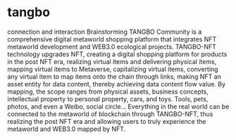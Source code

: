 # tangbo
connection and interaction
Brainstorming TANGBO Community is a comprehensive digital metaworld shopping platform that integrates NFT metaworld development and WEB3.0 ecological projects. TANGBO-NFT technology upgrades NFT, creating a digital shopping platform for products in the post NFT era, realizing virtual items and delivering physical items, mapping virtual items to Metaverse, capitalizing virtual items, converting any virtual item to map items onto the chain through links, making NFT an asset entity for data content, thereby achieving data content flow value. By mapping, the scope ranges from physical assets, business concepts, intellectual property to personal property, cars, and toys. Tools, pets, photos, and even a Weibo, social circle... Everything in the real world can be connected to the metaworld of blockchain through TANGBO-NFT, thus realizing the post NFT era and allowing users to truly experience the metaworld and WEB3.0 mapped by NFT.
